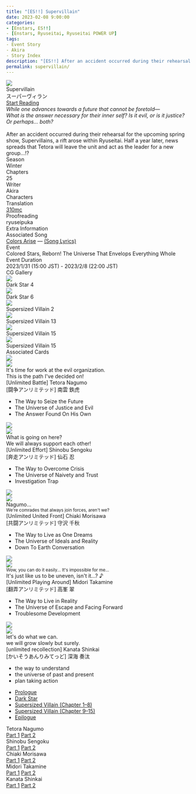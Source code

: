 ```yaml
---
title: "[ES!!] Supervillain"
date: 2023-02-08 9:00:00
categories:
- [Enstars, ES!!]
- [Enstars, Ryuseitai, Ryuseitai POWER UP]
tags:
- Event Story
- Akira
- Story Index
description: "[ES!!] After an accident occurred during their rehearsal for the upcoming spring show, Supervillains, a rift arose within Ryuseitai. Half a year later…"
permalink: supervillain/
---
```


<div class="preview-wrapper" style="--storyColor:#5ac189;--storyColor-rgb:90,193,137;--storyColor-h:147.4;--storyColor-s:45.4%;--storyColor-l:55.5%;">
    <div class="grid-wrapper">
        <div class="preview-background" style="background-image: url('/img/es/eventstory/supervillain/tetorabcgframe.jpg')"></div>
        <div class="preview-box">
            <div class="title-area">
                <div class="title-area__title">Supervillain</div>
                <div class="title-area__subtitle">スーパーヴィラン</div>
                <div class="title-area__start"><a href="/supervillain/prologue">Start Reading</a></div>
            </div>
            <div class="info-area">
                <div class="synopsis">
                <em>While one advances towards a future that cannot be foretold—<br>
                What is the answer necessary for their inner self? Is it evil, or is it justice?<br>
                Or perhaps… both?</em><br><br>After an accident occurred during their rehearsal for the upcoming spring show, Supervillains, a rift arose within Ryuseitai. Half a year later, news spreads that Tetora will leave the unit and act as the leader for a new group…!?
                </div>
                <div class="info">
                    <div class="info-item season">
                        <div class="label">
                            Season
                        </div>
                        <div class="value">
                            Winter
                        </div>
                    </div>
                    <div class="info-item chapters">
                        <div class="label">
                            Chapters
                        </div>
                        <div class="value">
                            25
                        </div>
                    </div>
                    <div class="info-item writer">
                        <div class="label">
                            Writer
                        </div>
                        <div class="value">
                            Akira
                        </div>
                    </div>
                    <div class="info-item characters">
                        <div class="label">
                            Characters
                        </div>
                        <div class="value">
                        <a href="/categories/Enstars/Tetora" character="Tetora"></a>
                        <a href="/categories/Enstars/Chiaki" character="Chiaki"></a>
                        <a href="/categories/Enstars/Shinobu" character="Shinobu"></a>
                        <a href="/categories/Enstars/Midori" character="Midori"></a>
                        <a href="/categories/Enstars/Kanata" character="Kanata"></a>
                        </div>
                    </div>
                    <div class="info-item tl">
                        <div class="label">
                            Translation
                        </div>
                        <div class="value">
                            <a href="/about">310mc</a>
                        </div>
                    </div>
                    <div class="info-item pr">
                        <div class="label">
                            Proofreading
                        </div>
                        <div class="value">
                            ryuseipuka
                            </div>
                        </div>
                    </div>
                </div>
            </div>
        </div>
    </div>

<!-- more -->

<style>
    .preview-wrapper {
        display: none;
    }
    @media (max-width: 567px) {
        .post-block {
            padding: 5px 10px 8px !important;
        }
    }
</style>
<div class="story-wrapper" style="--storyColor:#5ac189;--storyColor-rgb:90,193,137;--storyColor-h:147.4;--storyColor-s:45.4%;--storyColor-l:55.5%;">
    <div class="grid-wrapper">
        <div class="story-background" style="background: top/cover url(/img/es/eventstory/supervillain/tetoraorigcg.jpg)"></div>
        <div class="story-box">
            <div class="story-cover">
                <div><img src="/img/es/eventstory/supervillain/tetorabcgframe_300px.jpg"></div>
            </div>
            <div class="title-area">
                <div class="title-area__title">Supervillain</div>
                <div class="title-area__subtitle">スーパーヴィラン</div>
                <div class="title-area__start">
                    <a href="prologue">Start Reading</a>
                </div>
            </div>
            <div class="info-area">
                <div class="synopsis">
                <em>While one advances towards a future that cannot be foretold—<br>
                What is the answer necessary for their inner self? Is it evil, or is it justice?<br>
                Or perhaps… both?</em><br><br>After an accident occurred during their rehearsal for the upcoming spring show, Supervillains, a rift arose within Ryuseitai. Half a year later, news spreads that Tetora will leave the unit and act as the leader for a new group…!?
                </div>
                <div class="info">
                    <div class="info-item season">
                        <div class="label">
                            Season
                        </div>
                        <div class="value">
                            Winter
                        </div>
                    </div>
                    <div class="info-item chapters">
                        <div class="label">
                            Chapters
                        </div>
                        <div class="value">
                            25
                        </div>
                    </div>
                    <div class="info-item writer">
                        <div class="label">
                            Writer
                        </div>
                        <div class="value">
                            Akira
                        </div>
                    </div>
                    <div class="info-item characters">
                        <div class="label">
                            Characters
                        </div>
                        <div class="value">
                        <a href="/categories/Enstars/Tetora" character="Tetora"></a>
                        <a href="/categories/Enstars/Chiaki" character="Chiaki"></a>
                        <a href="/categories/Enstars/Shinobu" character="Shinobu"></a>
                        <a href="/categories/Enstars/Midori" character="Midori"></a>
                        <a href="/categories/Enstars/Kanata" character="Kanata"></a>
                        </div>
                    </div>
                    <div class="info-item tl">
                        <div class="label">
                            Translation
                        </div>
                        <div class="value">
                          <a href="/about">310mc</a>
                        </div>
                    </div>
                    <div class="info-item pr">
                        <div class="label">
                            Proofreading
                        </div>
                        <div class="value">
                            ryuseipuka
                        </div>
                    </div>
                </div>
                <div class="extra-area">
                    <div class="tab-header">
                        <div class="tab-header__name">Extra Information</div>
                    </div>
                    <div class="tab-content">
                        <div class="tab-item">
                          <div class="label">
                            Associated Song
                            </div>
                          <div class="value">
                            <a href="https://www.youtube.com/watch?v=lEKV8kzVp-4">Colors Arise</a> — <a href="/colors_arise">(Song Lyrics)</a>
                            </div>
                        </div>
                        <div class="tab-item">
                            <div class="label">
                                Event
                            </div>
                            <div class="value">
                                Colored Stars, Reborn! The Universe That Envelops Everything Whole
                            </div>
                        </div>
                        <div class="tab-item">
                            <div class="label">
                                Event Duration
                            </div>
                            <div class="value">
                                2023/1/31 (15:00 JST) - 2023/2/8 (22:00 JST)
                            </div>
                        </div>
                    </div>
                </div>
                <div class="cg-gallery">
                    <div class="tab-header">
                        <div class="tab-header__name">CG Gallery</div>
                    </div>
                    <div class="tab-content">
                        <div class="gallery">
                            <div class="gallery-item">
                                <div class="image">
                                    <img src="/img/es/eventstory/supervillain/tetoraorigcg.jpg">
                                </div>
                                <div class="caption">
                                    Dark Star 4
                                </div>
                            </div>
                            <div class="gallery-item">
                                <div class="image">
                                    <img src="/img/es/eventstory/supervillain/shinobuorigcg.jpg">
                                </div>
                                <div class="caption">
                                    Dark Star 6
                                </div>
                            </div>
                            <div class="gallery-item">
                                <div class="image">
                                    <img src="/img/es/eventstory/supervillain/chiakiorigcg.jpg">
                                </div>
                                <div class="caption">
                                    Supersized Villain 2
                                </div>
                            </div>
                            <div class="gallery-item">
                                <div class="image">
                                    <img src="/img/es/eventstory/supervillain/shinobubcg.jpg">
                                </div>
                                <div class="caption">
                                    Supersized Villain 13
                                </div>
                            </div>
                            <div class="gallery-item">
                                <div class="image">
                                    <img src="/img/es/eventstory/supervillain/chiakibcg.jpg">
                                </div>
                                <div class="caption">
                                    Supersized Villain 15
                                </div>
                            </div>
                            <div class="gallery-item">
                                <div class="image">
                                    <img src="/img/es/eventstory/supervillain/tetorabcg.jpg">
                                </div>
                                <div class="caption">
                                    Supersized Villain 15
                                </div>
                            </div>
                        </div>
                    </div>
                </div>
                <div class="story-cards">
                    <div class="tab-header">
                        <div class="tab-header__name">Associated Cards</div>
                    </div>
                    <div class="tab-content">
                        <div class="cards">
                            <div class="cards-item">
                                <div class="image">
                                    <div class="single unbloomed">
                                        <img src="/img/es/eventstory/supervillain/tetoracard.jpg">
                                    </div>
                                    <div class="single bloomed">
                                        <img src="/img/es/eventstory/supervillain/tetorabcard.jpg">
                                    </div>
                                    <div class="quotes__wrapper">
                                        <div class="quotes">
                                            <div class="unbloomed">It's time for work at the evil organization.<!--悪の組織のお仕事だ--></div>
                                            <div class="bloomed">This is the path I've decided on!<!--これが俺の決めた道ッス！--></div>
                                        </div>
                                    </div>
                                </div>
                                <div class="lightbox">
                                    <div class="card__name">[Unlimited Battle] Tetora Nagumo</div>
                                    <div class="card__jp">[闘争アンリミテッド] 南雲 鉄虎</div>
                                    <div class="skills">
                                        <ul>
                                            <li id="center">
                                                <div class="name">The Way to Seize the Future<!--未来の掴み方--></div>
                                                <div class="desc"></div>
                                            </li>
                                            <li id="live">
                                                <div class="name">The Universe of Justice and Evil<!--正義と悪の宇宙--></div>
                                                <div class="desc"></div>
                                            </li>
                                            <li id="lesson">
                                                <div class="name">The Answer Found On His Own<!--自身で出す答え--></div>
                                                <div class="desc"></div>
                                            </li>
                                        </ul>
                                    </div>
                                </div>
                            </div>
                            <div class="cards-item">
                                <div class="image">
                                    <div class="single unbloomed">
                                        <img src="/img/es/eventstory/supervillain/shinobucard.jpg">
                                    </div>
                                    <div class="single bloomed">
                                        <img src="/img/es/eventstory/supervillain/shinobubcard.jpg">
                                    </div>
                                    <div class="quotes__wrapper">
                                        <div class="quotes">
                                            <div class="unbloomed">What is going on here?<!--マジで何なんでござるか？--></div>
                                            <div class="bloomed">We will always support each other!<!--支え合っていくでござる！--></div>
                                        </div>
                                    </div>
                                </div>
                                <div class="lightbox">
                                    <div class="card__name">[Unlimited Effort] Shinobu Sengoku</div>
                                    <div class="card__jp">[奔走アンリミテッド] 仙石 忍</div>
                                    <div class="skills">
                                        <ul>
                                            <li id="center">
                                                <div class="name">The Way to Overcome Crisis<!--危機の乗り切り方--></div>
                                                <div class="desc"></div>
                                            </li>
                                            <li id="live">
                                                <div class="name">The Universe of Naivety and Trust<!--純真と信頼の宇宙--></div>
                                                <div class="desc"></div>
                                            </li>
                                            <li id="lesson">
                                                <div class="name">Investigation Trap<!--調査先の罠--></div>
                                                <div class="desc"></div>
                                            </li>
                                        </ul>
                                    </div>
                                </div>
                            </div>
                            <div class="cards-item">
                                <div class="image">
                                    <div class="single unbloomed">
                                        <img src="/img/es/eventstory/supervillain/chiakicard.jpg">
                                    </div>
                                    <div class="single bloomed">
                                        <img src="/img/es/eventstory/supervillain/chiakibcard.jpg">
                                    </div>
                                    <div class="quotes__wrapper">
                                        <div class="quotes">
                                            <div class="unbloomed">Nagumo…<!--南雲…--></div>
                                            <div class="bloomed"><small>We're comrades that always join forces, aren't we?</small><!--手を取り合える仲間だろう--></div>
                                        </div>
                                    </div>
                                </div>
                                <div class="lightbox">
                                    <div class="card__name">[Unlimited United Front] Chiaki Morisawa</div>
                                    <div class="card__jp">[共闘アンリミテッド] 守沢 千秋</div>
                                    <div class="skills">
                                        <ul>
                                            <li id="center">
                                                <div class="name">The Way to Live as One Dreams<!--夢見た在り方--></div>
                                                <div class="desc"></div>
                                            </li>
                                            <li id="live">
                                                <div class="name">The Universe of Ideals and Reality<!--理想と現実の宇宙	--></div>
                                                <div class="desc"></div>
                                            </li>
                                            <li id="lesson">
                                                <div class="name">Down To Earth Conversation<!--迫真のやり取り--></div>
                                                <div class="desc"></div>
                                            </li>
                                        </ul>
                                    </div>
                                </div>
                            </div>
                            <div class="cards-item">
                                <div class="image">
                                    <div class="single unbloomed">
                                        <img src="/img/es/eventstory/supervillain/midoricard.jpg">
                                    </div>
                                    <div class="single bloomed">
                                        <img src="/img/es/eventstory/supervillain/midoribcard.jpg">
                                    </div>
                                    <div class="quotes__wrapper">
                                        <div class="quotes">
                                            <div class="unbloomed"><small>Wow, you can do it easily… It's impossible for me…</small><!--よくできるよね…俺は無理…--></div>
                                            <div class="bloomed">It's just like us to be uneven, isn't it…? ♪<!--凸凹なのが俺たちでしょ…♪--></div>
                                        </div>
                                    </div>
                                </div>
                                <div class="lightbox">
                                    <div class="card__name">[Unlimited Playing Around] Midori Takamine</div>
                                    <div class="card__jp">[翻弄アンリミテッド] 高峯 翠</div>
                                    <div class="skills">
                                        <ul>
                                            <li id="center">
                                                <div class="name">The Way to Live in Reality<!--現実の生き方--></div>
                                                <div class="desc"></div>
                                            </li>
                                            <li id="live">
                                                <div class="name">The Universe of Escape and Facing Forward<!--逃避、向き合う宇宙--></div>
                                                <div class="desc"></div>
                                            </li>
                                            <li id="lesson">
                                                <div class="name">Troublesome Development<!--厄介な展開--></div>
                                                <div class="desc"></div>
                                            </li>
                                        </ul>
                                    </div>
                                </div>
                            </div>
                            <div class="cards-item">
                                <div class="image">
                                    <div class="single unbloomed">
                                        <img src="/img/es/eventstory/supervillain/kanatacard.jpg">
                                    </div>
                                    <div class="single bloomed">
                                        <img src="/img/es/eventstory/supervillain/kanatabcard.jpg">
                                    </div>
                                    <div class="quotes__wrapper">
                                        <div class="quotes">
                                            <div class="unbloomed">let's do what we can.<!--できることはしましょう--></div>
                                            <div class="bloomed">we will grow slowly but surely.<!--すこしずつせいちょうですね--></div>
                                        </div>
                                    </div>
                                </div>
                                <div class="lightbox">
                                    <div class="card__name">[unlimited recollection] Kanata Shinkai</div>
                                    <div class="card__jp">[かいそうあんりみてっど] 深海 奏汰</div>
                                    <div class="skills">
                                        <ul>
                                            <li id="center">
                                                <div class="name">the way to understand<!--りかいのしかた--></div>
                                                <div class="desc"></div>
                                            </li>
                                            <li id="live">
                                                <div class="name">the universe of past and present<!--かこといまのうちゅう--></div>
                                                <div class="desc"></div>
                                            </li>
                                            <li id="lesson">
                                                <div class="name">plan taking action<!--さくせんこうどう--></div>
                                                <div class="desc"></div>
                                            </li>
                                        </ul>
                                    </div>
                                </div>
                            </div>
                        </div>
                    </div>
                </div>
            </div>
            <div class="chapter-area">
                <div class="chapters">
                    <ul>
                        <li>
                            <a href="prologue" id="none">Prologue</a>
                        </li>
                        <li>
                            <a href="dark_star" id="none">Dark Star</a>                          
                        </li>
                        <li>
                            <a href="supersized_villain" id="none">Supersized Villain (Chapter 1–8)</a>          
                        </li>
                        <li>
                            <a href="supersized_villain_p2" id="none">Supersized Villain (Chapter 9–15)</a>          
                        </li>
                        <li>
                            <a href="epilogue" id="none">Epilogue</a>
                        </li>
                    </ul>
                </div>
              <div class="mini-talks">
                    <div class="mini-talk">
                        <div class="mt-header">Tetora Nagumo</div>
                        <div class="mt-content">
                        <div class="item">
                            <a href="minitalk/tetora_1" id="none">Part 1</a>
                            <a href="minitalk/tetora_2" id="none">Part 2</a>
                            </div>
                        </div>
                    </div>
                    <div class="mini-talk">
                        <div class="mt-header">Shinobu Sengoku</div>
                        <div class="mt-content">
                            <div class="item">
                            <a href="minitalk/shinobu_1" id="none">Part 1</a>
                            <a href="minitalk/shinobu_2" id="none">Part 2</a>
                            </div>
                        </div>
                    </div>
                    <div class="mini-talk">
                        <div class="mt-header">Chiaki Morisawa</div>
                        <div class="mt-content">
                            <div class="item">
                            <a href="minitalk/chiaki_1" id="none">Part 1</a>
                            <a href="minitalk/chiaki_2" id="none">Part 2</a>
                            </div>
                        </div>
                    </div>
                    <div class="mini-talk">
                        <div class="mt-header">Midori Takamine</div>
                        <div class="mt-content">
                            <div class="item">
                            <a href="minitalk/midori_1" id="none">Part 1</a>
                            <a href="minitalk/midori_2" id="none">Part 2</a>
                            </div>
                        </div>
                    </div>
                    <div class="mini-talk">
                        <div class="mt-header">Kanata Shinkai</div>
                        <div class="mt-content">
                        <div class="item">
                            <a href="minitalk/kanata_1" id="none">Part 1</a>
                            <a href="minitalk/kanata_2" id="none">Part 2</a>
                            </div>
                        </div>
                    </div>
                </div>
            </div>
        </div>
    </div>
</div>
